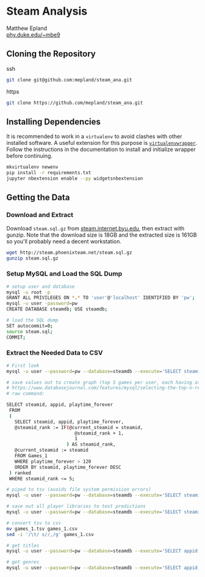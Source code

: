# Steam Analysis
Matthew Epland  
[phy.duke.edu/~mbe9](http://www.phy.duke.edu/~mbe9)  

## Cloning the Repository
ssh  
```bash
git clone git@github.com:mepland/steam_ana.git
```

https  
```bash
git clone https://github.com/mepland/steam_ana.git
```
## Installing Dependencies
It is recommended to work in a `virtualenv` to avoid clashes with other installed software. A useful extension for this purpose is [`virtualenvwrapper`](https://virtualenvwrapper.readthedocs.io/en/latest/). Follow the instructions in the documentation to install and initialize wrapper before continuing.  

```bash
mkvirtualenv newenv
pip install -r requirements.txt
jupyter nbextension enable --py widgetsnbextension
```

## Getting the Data
### Download and Extract
Download `steam.sql.gz` from [steam.internet.byu.edu](http://steam.internet.byu.edu/), then extract with gunzip. Note that the download size is 18GB and the extracted size is 161GB so you'll probably need a decent workstation.

```bash
wget http://steam.phoenixteam.net/steam.sql.gz
gunzip steam.sql.gz
```

### Setup MySQL and Load the SQL Dump
```bash
# setup user and database
mysql -u root -p
GRANT ALL PRIVILEGES ON *.* TO 'user'@'localhost' IDENTIFIED BY 'pw';
mysql -u user -password=pw
CREATE DATABASE steamdb; USE steamdb;

# load the SQL dump
SET autocommit=0;
source steam.sql;
COMMIT;
```

### Extract the Needed Data to CSV
```bash
# First look
mysql -u user --password=pw --database=steamdb --execute='SELECT steamid, appid, playtime_forever FROM Games_1 WHERE playtime_forever > 120 LIMIT 50;' -q -n -B -r > test_out.tsv

# save values out to create graph (top 5 games per user, each having at least 120 minutes of play time)
# https://www.databasejournal.com/features/mysql/selecting-the-top-n-results-by-group-in-mysql.html
# raw command:

SELECT steamid, appid, playtime_forever
 FROM
 (
   SELECT steamid, appid, playtime_forever,
   @steamid_rank := IF(@current_steamid = steamid,
                         @steamid_rank + 1,
                         1
                      ) AS steamid_rank,
   @current_steamid := steamid
   FROM Games_1
   WHERE playtime_forever > 120
   ORDER BY steamid, playtime_forever DESC
 ) ranked
 WHERE steamid_rank <= 5;

# piped to tsv (avoids file system permission errors)
mysql -u user --password=pw --database=steamdb --execute='SELECT steamid, appid, playtime_forever FROM ( SELECT steamid, appid, playtime_forever, @steamid_rank := IF(@current_steamid = steamid, @steamid_rank + 1, 1) AS steamid_rank, @current_steamid := steamid FROM Games_1 WHERE playtime_forever > 120 ORDER BY steamid, playtime_forever DESC) ranked WHERE steamid_rank <= 5' -q -n -B -r > games_1.tsv

# save out all player libraries to test predictions
mysql -u user --password=pw --database=steamdb --execute='SELECT steamid, appid, playtime_forever FROM Games_1 ORDER BY steamid;' -q -n -B -r > all_players.csv

# convert tsv to csv
mv games_1.tsv games_1.csv
sed -i '/\t/ s//,/g' games_1.csv

# get titles
mysql -u user --password=pw --database=steamdb --execute='SELECT appid, Title FROM App_ID_Info WHERE Type = "game";' -q -n -B -r > app_title.csv && sed -i '/\t/ s//,/g' app_title.csv

# get genres
mysql -u user --password=pw --database=steamdb --execute='SELECT appid, Genre FROM Games_Genres;' -q -n -B -r > app_genres.csv && sed -i '/\t/ s//,/g' app_genres.csv
```
